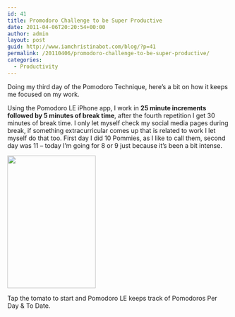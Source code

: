 ```yaml
---
id: 41
title: Promodoro Challenge to be Super Productive
date: 2011-04-06T20:20:54+00:00
author: admin
layout: post
guid: http://www.iamchristinabot.com/blog/?p=41
permalink: /20110406/promodoro-challenge-to-be-super-productive/
categories:
  - Productivity
---
```

Doing my third day of the Pomodoro Technique, here&#8217;s a bit on how it keeps me focused on my work.

Using the Pomodoro LE iPhone app, I work in **25 minute increments followed by 5 minutes of break time**, after the fourth repetition I get 30 minutes of break time. I only let myself check my social media pages during break, if something extracurricular comes up that is related to work I let myself do that too. First day I did 10 Pommies, as I like to call them, second day was 11 &#8211; today I&#8217;m going for 8 or 9 just because it&#8217;s been a bit intense.

[<img src="http://www.iamchristinabot.com/blog/wp-content/uploads/2011/04/photo-200x300.png" alt="" title="photo" width="200" height="300" class="aligncenter size-medium wp-image-42" srcset="http://www.iamchristinabot.com/blog/wp-content/uploads/2011/04/photo-200x300.png 200w, http://www.iamchristinabot.com/blog/wp-content/uploads/2011/04/photo.png 640w" sizes="(max-width: 200px) 100vw, 200px" />](http://www.iamchristinabot.com/blog/wp-content/uploads/2011/04/photo.png)

Tap the tomato to start and Pomodoro LE keeps track of Pomodoros Per Day & To Date.